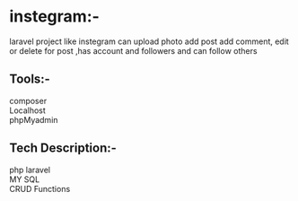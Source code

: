 # instegram:-
laravel project like instegram can upload photo add post add comment,
edit or delete for post ,has account and followers and can follow others 
## Tools:-
composer\
Localhost\
phpMyadmin

## Tech Description:-
php laravel\
MY SQL\
CRUD Functions

